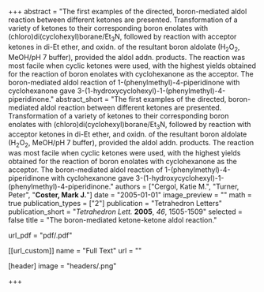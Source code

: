 +++
abstract = "The first examples of the directed, boron-mediated aldol reaction between different ketones are presented.  Transformation of a variety of ketones to their corresponding boron enolates with (chloro)di(cyclohexyl)borane/Et<sub>3</sub>N, followed by reaction with acceptor ketones in di-Et ether, and oxidn. of the resultant boron aldolate (H<sub>2</sub>O<sub>2</sub>, MeOH/pH 7 buffer), provided the aldol addn. products.  The reaction was most facile when cyclic ketones were used, with the highest yields obtained for the reaction of boron enolates with cyclohexanone as the acceptor.  The boron-mediated aldol reaction of 1-(phenylmethyl)-4-piperidinone with cyclohexanone gave 3-(1-hydroxycyclohexyl)-1-(phenylmethyl)-4-piperidinone."
abstract_short = "The first examples of the directed, boron-mediated aldol reaction between different ketones are presented.  Transformation of a variety of ketones to their corresponding boron enolates with (chloro)di(cyclohexyl)borane/Et<sub>3</sub>N, followed by reaction with acceptor ketones in di-Et ether, and oxidn. of the resultant boron aldolate (H<sub>2</sub>O<sub>2</sub>, MeOH/pH 7 buffer), provided the aldol addn. products.  The reaction was most facile when cyclic ketones were used, with the highest yields obtained for the reaction of boron enolates with cyclohexanone as the acceptor.  The boron-mediated aldol reaction of 1-(phenylmethyl)-4-piperidinone with cyclohexanone gave 3-(1-hydroxycyclohexyl)-1-(phenylmethyl)-4-piperidinone."
authors = ["Cergol, Katie M.", "Turner, Peter", "**Coster, Mark J.**"]
date = "2005-01-01"
image_preview = ""
math = true
publication_types = ["2"]
publication = "Tetrahedron Letters"
publication_short = "_Tetrahedron Lett._ **2005**, _46_, 1505-1509"
selected = false
title = "The boron-mediated ketone-ketone aldol reaction."

url_pdf = "pdf/.pdf"

[[url_custom]]
  name = "Full Text"
  url = ""

[header]
image = "headers/.png"


+++
